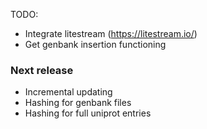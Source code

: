 TODO:

- Integrate litestream (https://litestream.io/)
- Get genbank insertion functioning

### Next release
- Incremental updating
- Hashing for genbank files
- Hashing for full uniprot entries

